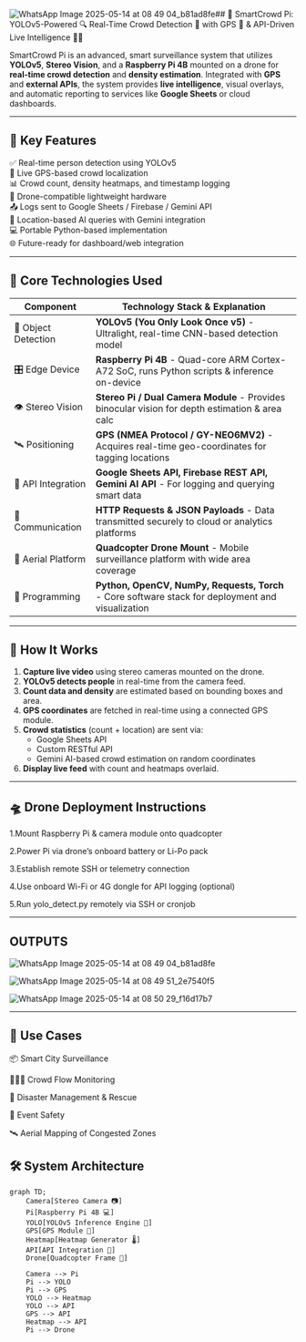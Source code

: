 ![WhatsApp Image 2025-05-14 at 08 49 04_b81ad8fe](https://github.com/user-attachments/assets/e4cb4276-8978-452d-a6b3-70db96db99ea)## 🚀 SmartCrowd Pi: YOLOv5-Powered 🔍 Real-Time Crowd Detection 👥 with GPS 📍 & API-Driven Live Intelligence 🤖📡

SmartCrowd Pi is an advanced, smart surveillance system that utilizes **YOLOv5**, **Stereo Vision**, and a **Raspberry Pi 4B** mounted on a drone for **real-time crowd detection** and **density estimation**. Integrated with **GPS** and **external APIs**, the system provides **live intelligence**, visual overlays, and automatic reporting to services like **Google Sheets** or cloud dashboards.

---

## 🔑 Key Features

✅ Real-time person detection using YOLOv5  
📡 Live GPS-based crowd localization  
📊 Crowd count, density heatmaps, and timestamp logging  
🚁 Drone-compatible lightweight hardware  
📤 Logs sent to Google Sheets / Firebase / Gemini API  
🧠 Location-based AI queries with Gemini integration  
💻 Portable Python-based implementation  
🌐 Future-ready for dashboard/web integration  

---

## 🧠 Core Technologies Used

| Component           | Technology Stack & Explanation                                                                 |
|---------------------|------------------------------------------------------------------------------------------------|
| 🧠 Object Detection  | **YOLOv5 (You Only Look Once v5)** - Ultralight, real-time CNN-based detection model            |
| 🎛️ Edge Device       | **Raspberry Pi 4B** - Quad-core ARM Cortex-A72 SoC, runs Python scripts & inference on-device   |
| 👁️ Stereo Vision     | **Stereo Pi / Dual Camera Module** - Provides binocular vision for depth estimation & area calc |
| 🛰️ Positioning       | **GPS (NMEA Protocol / GY-NEO6MV2)** - Acquires real-time geo-coordinates for tagging locations |
| 🔌 API Integration   | **Google Sheets API, Firebase REST API, Gemini AI API** - For logging and querying smart data   |
| 🔁 Communication     | **HTTP Requests & JSON Payloads** - Data transmitted securely to cloud or analytics platforms    |
| 🚁 Aerial Platform   | **Quadcopter Drone Mount** - Mobile surveillance platform with wide area coverage               |
| 🧰 Programming       | **Python, OpenCV, NumPy, Requests, Torch** - Core software stack for deployment and visualization|

---

## 🚀 How It Works

1. **Capture live video** using stereo cameras mounted on the drone.
2. **YOLOv5 detects people** in real-time from the camera feed.
3. **Count data and density** are estimated based on bounding boxes and area.
4. **GPS coordinates** are fetched in real-time using a connected GPS module.
5. **Crowd statistics** (count + location) are sent via:
   - Google Sheets API
   - Custom RESTful API
   - Gemini AI-based crowd estimation on random coordinates
6. **Display live feed** with count and heatmaps overlaid.
   
-----

## 🛸 Drone Deployment Instructions

1.Mount Raspberry Pi & camera module onto quadcopter

2.Power Pi via drone’s onboard battery or Li-Po pack

3.Establish remote SSH or telemetry connection

4.Use onboard Wi-Fi or 4G dongle for API logging (optional)

5.Run yolo_detect.py remotely via SSH or cronjob

----

## OUTPUTS

![WhatsApp Image 2025-05-14 at 08 49 04_b81ad8fe](https://github.com/user-attachments/assets/4390cca4-f2ce-49f6-9425-f53228201338)

![WhatsApp Image 2025-05-14 at 08 49 51_2e7540f5](https://github.com/user-attachments/assets/5bb45d64-43ba-483c-b6a7-f8aff6bb122a)

![WhatsApp Image 2025-05-14 at 08 50 29_f16d17b7](https://github.com/user-attachments/assets/c5647543-a202-4c3b-be71-1f6e1d849940)

----

## 📍 Use Cases
📦 Smart City Surveillance

🧑‍🤝‍🧑 Crowd Flow Monitoring

🧯 Disaster Management & Rescue

🎉 Event Safety

🛰️ Aerial Mapping of Congested Zones

## 🛠️ System Architecture

```mermaid
graph TD;
    Camera[Stereo Camera 📷]
    Pi[Raspberry Pi 4B 💻]
    YOLO[YOLOv5 Inference Engine 🧠]
    GPS[GPS Module 📡]
    Heatmap[Heatmap Generator 🌡️]
    API[API Integration 🔗]
    Drone[Quadcopter Frame 🚁]

    Camera --> Pi
    Pi --> YOLO
    Pi --> GPS
    YOLO --> Heatmap
    YOLO --> API
    GPS --> API
    Heatmap --> API
    Pi --> Drone



